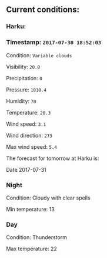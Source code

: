 ## Current conditions: 

### Harku: 

### Timestamp: ``` 2017-07-30 18:52:03 ``` 

Condition: ``` Variable clouds ``` 

Visibility: ``` 20.0 ``` 

Precipitation: ``` 0 ``` 

Pressure: ``` 1010.4 ``` 

Humidity: ``` 70 ``` 

Temperature: ``` 20.3 ``` 

Wind speed: ``` 3.1 ``` 

Wind direction: ``` 273 ``` 

Max wind speed: ``` 5.4 ``` 


 The forecast for tomorrow at Harku is: 

Date 2017-07-31 

### Night 

Condition: Cloudy with clear spells 

Min temperature: 13 

### Day 

Condition: Thunderstorm 

Max temperature: 22 

